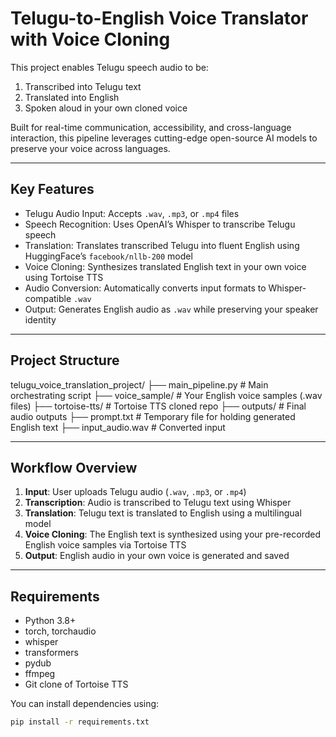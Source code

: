 # Telugu-to-English Voice Translator with Voice Cloning

This project enables Telugu speech audio to be:
1. Transcribed into Telugu text
2. Translated into English
3. Spoken aloud in your own cloned voice

Built for real-time communication, accessibility, and cross-language interaction, this pipeline leverages cutting-edge open-source AI models to preserve your voice across languages.

---

## Key Features

- Telugu Audio Input: Accepts `.wav`, `.mp3`, or `.mp4` files
- Speech Recognition: Uses OpenAI’s Whisper to transcribe Telugu speech
- Translation: Translates transcribed Telugu into fluent English using HuggingFace’s `facebook/nllb-200` model
- Voice Cloning: Synthesizes translated English text in your own voice using Tortoise TTS
- Audio Conversion: Automatically converts input formats to Whisper-compatible `.wav`
- Output: Generates English audio as `.wav` while preserving your speaker identity

---

## Project Structure

telugu_voice_translation_project/
├── main_pipeline.py # Main orchestrating script
├── voice_sample/ # Your English voice samples (.wav files)
├── tortoise-tts/ # Tortoise TTS cloned repo
├── outputs/ # Final audio outputs
├── prompt.txt # Temporary file for holding generated English text
├── input_audio.wav # Converted input


---

## Workflow Overview

1. **Input**: User uploads Telugu audio (`.wav`, `.mp3`, or `.mp4`)
2. **Transcription**: Audio is transcribed to Telugu text using Whisper
3. **Translation**: Telugu text is translated to English using a multilingual model
4. **Voice Cloning**: The English text is synthesized using your pre-recorded English voice samples via Tortoise TTS
5. **Output**: English audio in your own voice is generated and saved

---

## Requirements

- Python 3.8+
- torch, torchaudio
- whisper
- transformers
- pydub
- ffmpeg
- Git clone of Tortoise TTS

You can install dependencies using:

```bash
pip install -r requirements.txt

